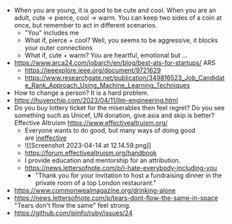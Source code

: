 - When you are young, it is good to be cute and cool. When you are an adult, cute -> pierce, cool -> warm. You can keep two sides of a coin at once, but remember to act in different scenarios.
	- "You" includes me
	- What if, pierce + cool? Well, you seems to be aggressive, it blocks your outer connections
	- What if, cute + warm? You are heartful, emotional but ...
- https://www.arca24.com/jobarch/en/blog/best-ats-for-startups/ ARS
	- https://ieeexplore.ieee.org/document/9721629
	- https://www.researchgate.net/publication/349816523_Job_Candidate_Rank_Approach_Using_Machine_Learning_Techniques
- How to change a person? It is a hard problem.
- https://huyenchip.com/2023/04/11/llm-engineering.html
- Do you buy lottery ticket for the miserables then feel regret? Do you see something such as Unicef, UN donation, give.asia and skip is better? Effective Altruism https://www.effectivealtruism.org/
	- Everyone wants to do good, but many ways of doing good are [ineffective](https://www.givewell.org/giving101/The-Wrong-Donation-Can-Accomplish-Nothing)
	- ![[Screenshot 2023-04-14 at 12.14.59.png]]
	- https://forum.effectivealtruism.org/handbook
	- I provide education and mentorship for an attribution.
	- https://news.lettersofnote.com/p/i-hate-everybody-including-you
		- "Thank you for your invitation to host a fundraising dinner in the private room of a top London restaurant."
- https://www.commonwealmagazine.org/drinking-alone
- https://news.lettersofnote.com/p/tears-dont-flow-the-same-in-space "Tears don't flow the same" feel strong.
- https://github.com/ipinfo/ruby/issues/24